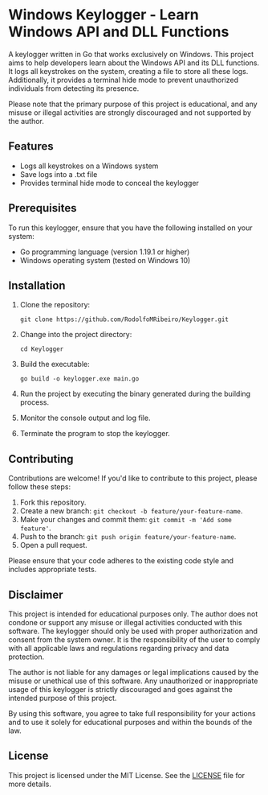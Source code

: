 # Windows Keylogger - Learn Windows API and DLL Functions

A keylogger written in Go that works exclusively on Windows. This project aims to help developers learn about the Windows API and its DLL functions. It logs all keystrokes on the system, creating a file to store all these logs. Additionally, it provides a terminal hide mode to prevent unauthorized individuals from detecting its presence.

Please note that the primary purpose of this project is educational, and any misuse or illegal activities are strongly discouraged and not supported by the author.

## Features

- Logs all keystrokes on a Windows system
- Save logs into a .txt file 
- Provides terminal hide mode to conceal the keylogger

## Prerequisites

To run this keylogger, ensure that you have the following installed on your system:

- Go programming language (version 1.19.1 or higher)
- Windows operating system (tested on Windows 10)

## Installation

1. Clone the repository:

   ```shell
   git clone https://github.com/RodolfoMRibeiro/Keylogger.git
   ```
   
2. Change into the project directory:

   ```shell
   cd Keylogger
   ```
   
3. Build the executable:

   ```shell
   go build -o keylogger.exe main.go
   ```
1. Run the project by executing the binary generated during the building process.
2. Monitor the console output and log file.
3. Terminate the program to stop the keylogger.

## Contributing
Contributions are welcome! If you'd like to contribute to this project, please follow these steps:
1. Fork this repository.
2. Create a new branch: `git checkout -b feature/your-feature-name`.
3. Make your changes and commit them: `git commit -m 'Add some feature'`.
4. Push to the branch: `git push origin feature/your-feature-name`.
5. Open a pull request.

Please ensure that your code adheres to the existing code style and includes appropriate tests.

## Disclaimer

This project is intended for educational purposes only. The author does not condone or support any misuse or illegal activities conducted with this software. The keylogger should only be used with proper authorization and consent from the system owner. It is the responsibility of the user to comply with all applicable laws and regulations regarding privacy and data protection.

The author is not liable for any damages or legal implications caused by the misuse or unethical use of this software. Any unauthorized or inappropriate usage of this keylogger is strictly discouraged and goes against the intended purpose of this project.

By using this software, you agree to take full responsibility for your actions and to use it solely for educational purposes and within the bounds of the law.

## License
This project is licensed under the MIT License. See the [LICENSE](LICENSE) file for more details.
